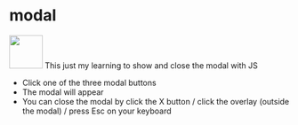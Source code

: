 # modal

<p><img src="https://i.pinimg.com/originals/e5/93/ab/e593ab0589d5f1b389e4dfbcce2bce20.gif" width="60px"> This just my learning to show and close the modal with JS </p>
<ul>
  <li>Click one of the three modal buttons</li>
  <li>The modal will appear</li>
  <li>You can close the modal by click the X button / click the overlay (outside the modal) / press Esc on your keyboard</li>
</ul>
